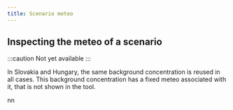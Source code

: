 ```yaml
---
title: Scenario meteo
---
```


## Inspecting the meteo of a scenario

:::caution Not yet available
:::

In Slovakia and Hungary, the same background concentration is reused in all cases. This background concentration has a fixed meteo associated with it, that is not shown in the tool.

nn

